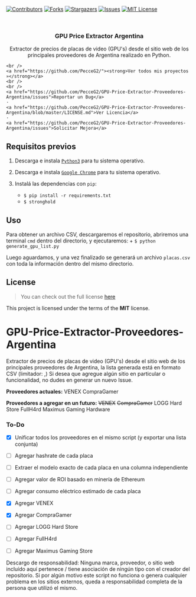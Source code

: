 [![Contributors][contributors-shield]][contributors-url]
[![Forks][forks-shield]][forks-url]
[![Stargazers][stars-shield]][stars-url]
[![Issues][issues-shield]][issues-url]
[![MIT License][license-shield]][license-url]

<br />
<p align="center">
  <h3 align="center">GPU Price Extractor Argentina</h3>

  <p align="center">
    Extractor de precios de placas de video (GPU's) desde el sitio web de los principales proveedores de Argentina realizado en Python.
	
    <br />
    <a href="https://github.com/PecceG2/"><strong>Ver todos mis proyectos »</strong></a>
    <br />
    <br />
    <a href="https://github.com/PecceG2/GPU-Price-Extractor-Proveedores-Argentina/issues">Reportar un Bug</a>
    ·
    <a href="https://github.com/PecceG2/GPU-Price-Extractor-Proveedores-Argentina/blob/master/LICENSE.md">Ver Licencia</a>
    ·
    <a href="https://github.com/PecceG2/GPU-Price-Extractor-Proveedores-Argentina/issues">Solicitar Mejora</a>
  </p>
</p>



**Requisitos previos**
---

1. Descarga e instala [`Python3`](https://www.python.org/downloads/) para tu sistema operativo.

2. Descarga e instala [`Google Chrome`](https://www.google.com/chrome/) para tu sistema operativo.

3. Instalá las dependencias con `pip`:
    + `$ pip install -r requirements.txt`
    + `$ stronghold`

**Uso**
---

Para obtener un archivo CSV, descargaremos el repositorio, abriremos una terminal `cmd` dentro del directorio, y ejecutaremos:
    + `$ python generate_gpu_list.py`

Luego aguardamos, y una vez finalizado se generará un archivo `placas.csv` con toda la información dentro del mismo directorio.



## License
>You can check out the full license [here](https://github.com/PecceG2/GPU-Price-Extractor-Proveedores-Argentina/blob/master/LICENSE.md)

This project is licensed under the terms of the **MIT** license.

[contributors-shield]: https://img.shields.io/github/contributors/PecceG2/GPU-Price-Extractor-Proveedores-Argentina.svg?style=flat-square
[contributors-url]: https://github.com/PecceG2/GPU-Price-Extractor-Proveedores-Argentina/graphs/contributors
[forks-shield]: https://img.shields.io/github/forks/PecceG2/GPU-Price-Extractor-Proveedores-Argentina.svg?style=flat-square
[forks-url]: https://github.com/PecceG2/GPU-Price-Extractor-Proveedores-Argentina/network/members
[stars-shield]: https://img.shields.io/github/stars/PecceG2/GPU-Price-Extractor-Proveedores-Argentina.svg?style=flat-square
[stars-url]: https://github.com/PecceG2/GPU-Price-Extractor-Proveedores-Argentina/stargazers
[issues-shield]: https://img.shields.io/github/issues/PecceG2/GPU-Price-Extractor-Proveedores-Argentina.svg?style=flat-square
[issues-url]: https://github.com/PecceG2/GPU-Price-Extractor-Proveedores-Argentina/issues
[license-shield]: https://img.shields.io/github/license/PecceG2/GPU-Price-Extractor-Proveedores-Argentina.svg?style=flat-square
[license-url]: https://github.com/PecceG2/GPU-Price-Extractor-Proveedores-Argentina/blob/master/LICENSE.md








# GPU-Price-Extractor-Proveedores-Argentina
Extractor de precios de placas de video (GPU's) desde el sitio web de los principales proveedores de Argentina, la lista generada está en formato CSV (limitador: ,)
Si desea que agregue algún sitio en particular o funcionalidad, no dudes en generar un nuevo Issue.

**Proveedores actuales:**
VENEX
CompraGamer

**Proveedores a agregar en un futuro:**
~~VENEX~~
~~CompraGamer~~
LOGG Hard Store
FullH4rd
Maximus Gaming Hardware

### To-Do

- [x] Unificar todos los proveedores en el mismo script (y exportar una lista conjunta)
- [ ] Agregar hashrate de cada placa
- [ ] Extraer el modelo exacto de cada placa en una columna independiente
- [ ] Agregar valor de ROI basado en minería de Ethereum
- [ ] Agregar consumo eléctrico estimado de cada placa
- [x] Agregar VENEX
- [x] Agregar CompraGamer
- [ ] Agregar LOGG Hard Store
- [ ] Agregar FullH4rd
- [ ] Agregar Maximus Gaming Store


Descargo de responsabilidad: Ninguna marca, proveedor, o sitio web incluído aquí pertenece / tiene asociación de ningún tipo con el creador del repositorio. Si por algún motivo este script no funciona o genera cualquier problema en los sitios externos, queda a responsabilidad completa de la persona que utilizó el mismo.
